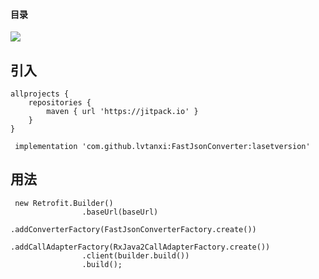 #### 目录
[![](https://jitpack.io/v/lvtanxi/FastJsonConverter.svg)](https://jitpack.io/#lvtanxi/FastJsonConverter)


## 引入

```
allprojects {
    repositories {
        maven { url 'https://jitpack.io' }
    }
}
```
```
 implementation 'com.github.lvtanxi:FastJsonConverter:lasetversion'
```
## 用法
```
 new Retrofit.Builder()
                .baseUrl(baseUrl)
                .addConverterFactory(FastJsonConverterFactory.create())
                .addCallAdapterFactory(RxJava2CallAdapterFactory.create())
                .client(builder.build())
                .build();
```
